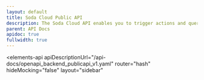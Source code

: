 ```yaml
---
layout: default
title: Soda Cloud Public API
description: The Soda Cloud API enables you to trigger actions and query data in your Soda Cloud account.
parent: API Docs
apidoc: true
fullwidth: true
---
```


<elements-api
apiDescriptionUrl="/api-docs/openapi_backend_publicapi_v1.yaml"
router="hash"
hideMocking="false"
layout="sidebar"
></elements-api>
